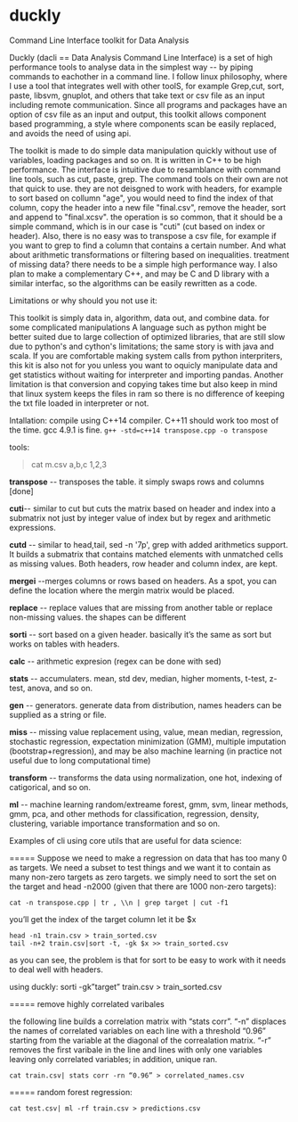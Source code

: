 duckly
======

Command Line Interface toolkit for Data Analysis



Duckly (dacli == Data Analysis Command Line Interface) is a set of high performance tools to analyse data in the simplest way -- by piping commands to eachother in a command line. I follow linux philosophy, where I use a tool that integrates well with other toolS, for example Grep,cut, sort, paste, libsvm, gnuplot, and others that take text or csv file as an input including remote communication. Since all programs and packages have an option of csv file as an input and output, this toolkit allows component based programming, a style where components scan be easily replaced, and avoids the need of using api. 

The toolkit is made to do simple data manipulation quickly without use of variables, loading packages and so on. It is written in C++ to be high performance. The interface is intuitive due to resamblance with command line tools, such as cut, paste, grep. The command tools on their own are not that quick to use. they are not deisgned to work with headers, for example to sort based on collumn "age", you would need to find the index of that column, copy the header into a new file "final.csv", remove the header, sort and append to "final.xcsv". the operation is so common, that it should be a simple command, which is in our case is "cuti" (cut based on index or header). Also, there is no easy was to transpose a csv file, for example if you want to grep to find a column that contains a certain number. And what about arithmetic transformations or filtering based on inequalities. treatment of missing data? there needs to be a simple high performance way. I also plan to make a complementary C++, and may be C and D library with a similar interfac, so the algorithms can be easily rewritten as a code.


Limitations or why should you not use it:

This toolkit is simply data in, algorithm, data out, and combine data. for some complicated manipulations A language such as python might be better suited due to large collection of optimized libraries, that are still slow due to python's and cython's limitations; the same story is with java and scala. 
If you are comfortable making system calls from python interpriters, this kit is also not for you unless you want to oquicly manipulate data and get statistics without waiting for interpreter and importing pandas.
Another limitation is that conversion and copying takes time but also keep in mind that linux system keeps the files in ram so there is no difference of keeping the txt file loaded in interpreter or not. 

Intallation:
compile using C++14 compiler. C++11 should work too most of the time. gcc 4.9.1 is fine. `g++ -std=c++14 transpose.cpp -o transpose`

tools:

>cat m.csv
a,b,c
1,2,3

**transpose** -- transposes the table. it simply swaps rows and columns [done]

**cuti**-- similar to cut but cuts the matrix based on header and index into a submatrix not just by integer value of index but by regex and arithmetic expressions.

**cutd** -- similar to head,tail, sed -n '7p', grep with added arithmetics support. It builds a submatrix that contains matched elements with unmatched cells as missing values. Both headers, row header and column index, are kept.

**mergei** --merges columns or rows based on headers. As a spot, you can define the location where the mergin matrix would be placed.

**replace** -- replace values that are missing from another table or replace non-missing values. the shapes can be different

**sorti** -- sort based on a given header. basically it’s the same as sort but works on tables with headers.

**calc** -- arithmetic expresion (regex can be done with sed)

**stats** -- accumulaters. mean, std dev, median, higher moments, t-test, z-test, anova, and so on.

**gen** -- generators.  generate data from distribution, names headers can be supplied as a string or file.

**miss** -- missing value replacement using, value, mean median, regression, stochastic regression, expectation minimization (GMM), multiple imputation (bootstrap+regression), and may be also machine learning (in practice not useful due to long computational time)

**transform** -- transforms the data using normalization, one hot, indexing of catigorical, and so on.


**ml** -- machine learning random/extreame forest, gmm, svm, linear methods, gmm, pca, and other methods for classification, regression, density, clustering, variable importance transformation and so on. 

Examples of cli using core utils that are useful for data science:

===== Suppose we need to make a regression on data that has too many 0 as targets. We need a subset to test things and we want it to contain as many non-zero targets as zero targets. we simply need to sort the set on the target and head -n2000 (given that there are 1000 non-zero targets):

    cat -n transpose.cpp | tr , \\n | grep target | cut -f1

you’ll get the index of the target column let it be $x

    head -n1 train.csv > train_sorted.csv
    tail -n+2 train.csv|sort -t, -gk $x >> train_sorted.csv

as you can see, the problem is that for sort to be easy to work with it needs to deal well with headers. 

using duckly:
    sorti -gk”target” train.csv > train_sorted.csv


===== remove highly correlated varibales

the following line builds a correlation matrix with “stats corr”. “-n” displaces the names of correlated variables on each line with a threshold “0.96” starting from the variable at the diagonal of the correalation matrix. “-r” removes the first varibale in the line and lines with only one variables leaving only correlated variables; in addition, unique ran.

    cat train.csv| stats corr -rn “0.96” > correlated_names.csv


===== random forest regression:

    cat test.csv| ml -rf train.csv > predictions.csv
